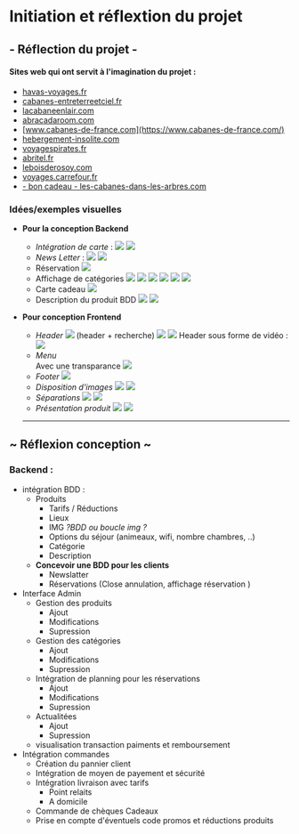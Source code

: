 # Initiation et réflextion du projet

##  - Réflection du projet -
#### Sites web qui ont servit à l'imagination du projet :
- [havas-voyages.fr](https://www.havas-voyages.fr/)
- [cabanes-entreterreetciel.fr](https://www.cabanes-entreterreetciel.fr/)
- [lacabaneenlair.com](https://www.lacabaneenlair.com/fr/)
- [abracadaroom.com](https://www.abracadaroom.com/fr/ )
- [www.cabanes-de-france.com](https://www.cabanes-de-france.com/)
- [hebergement-insolite.com](https://www.hebergement-insolite.com)
- [voyagespirates.fr](https://www.voyagespirates.fr/destinations)
- [abritel.fr](https://www.abritel.fr/guides-voyage/type-de-vacances/insolite)
- [leboisderosoy.com](https://www.leboisderosoy.com/)
- [voyages.carrefour.fr](https://voyages.carrefour.fr/)
- [- bon cadeau - les-cabanes-dans-les-arbres.com](https://www.les-cabanes-dans-les-arbres.com/cabane-bon-cadeau.html)

### Idées/exemples visuelles
- **Pour la conception Backend** 
    - _Intégration de carte_ :
    ![](Img_inspiration/Sans-titre-8.jpg)
    ![](Img_inspiration/Sans-titre-3.jpg)
    - _News Letter_ : 
    ![](Img_inspiration/newslatter.PNG)
    ![](Img_inspiration/Sans-titre-13.jpg)
    - Réservation
    ![](Img_inspiration/Sans-titre-7.jpg)
    - Affichage de catégories
    ![](Img_inspiration/Sans-titre-15.jpg)
    ![](Img_inspiration/Capture1.PNG)
    ![](Img_inspiration/Sans-titre-2.jpg)
    ![](Img_inspiration/Sans-titre-4.jpg)
    ![](Img_inspiration/Sans-titre-9.jpg)
    ![](Img_inspiration/Sans-titre-10.jpg)
    - Carte cadeau 
    ![](Img_inspiration/Carte%20cadeaux.PNG)
    - Description du produit BDD
    ![](Img_inspiration/Capture3.PNG)
    ![](Img_inspiration/Capture8.PNG)

- **Pour conception Frontend**
    - _Header_ 
    ![](Img_inspiration/Capture.PNG)
    (header + recherche)
    ![](Img_inspiration/Capture6.PNG)
    ![](Img_inspiration/Sans-titre-12.jpg)
    Header sous forme de vidéo : 
    ![](Img_inspiration/video-header.jpg)
    - _Menu_  
    Avec une transparance
    ![](Img_inspiration/over%20transparance.PNG)
    - _Footer_
    ![](Img_inspiration/footer.jpg)
    - _Disposition d'images_
    ![](Img_inspiration/Capture4.PNG)
    ![](Img_inspiration/Capture4-1.PNG)
    - _Séparations_
    ![](Img_inspiration/Capture5.PNG)
    ![](Img_inspiration/Capture7.PNG)
    - _Présentation produit_
    ![](Img_inspiration/pr%C3%A9sentation%20cabane.PNG)
    ![](Img_inspiration/Sans-titre-6.jpg)
    ***

##  ~ Réflexion conception ~
### Backend :
- intégration BDD : 
    - Produits
        * Tarifs / Réductions
        * Lieux
        * IMG _?BDD ou boucle img ?_
        * Options du séjour (animeaux, wifi, nombre chambres, ..)
        * Catégorie
        * Description
    - **Concevoir une BDD pour les clients**
        * Newslatter
        * Réservations (Close annulation, affichage réservation )
- Interface Admin
    - Gestion des produits
        * Ajout
        * Modifications
        * Supression
    - Gestion des catégories
        * Ajout
        * Modifications
        * Supression
    - Intégration de planning pour les réservations 
        * Ajout
        * Modifications
        * Supression
    - Actualitées
        * Ajout
        * Supression
    - visualisation transaction paiments et remboursement
- Intégration commandes
    - Création du pannier client
    - Intégration de moyen de payement et sécurité
    - Intégration livraison avec tarifs
        * Point relaits
        * A domicile
    - Commande de chèques Cadeaux
    - Prise en compte d'éventuels code promos et réductions produits
    


